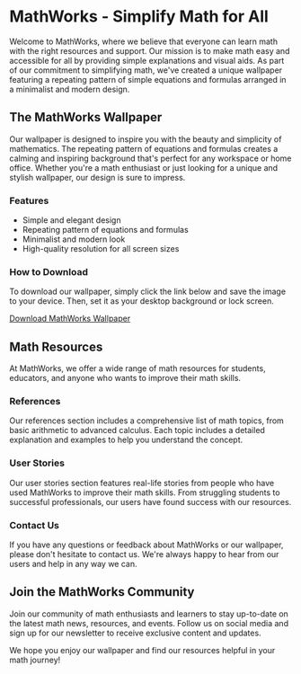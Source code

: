 <!--font:Poppins-->

# MathWorks - Simplify Math for All

Welcome to MathWorks, where we believe that everyone can learn math with the right resources and support. Our mission is to make math easy and accessible for all by providing simple explanations and visual aids. As part of our commitment to simplifying math, we've created a unique wallpaper featuring a repeating pattern of simple equations and formulas arranged in a minimalist and modern design.

## The MathWorks Wallpaper

Our wallpaper is designed to inspire you with the beauty and simplicity of mathematics. The repeating pattern of equations and formulas creates a calming and inspiring background that's perfect for any workspace or home office. Whether you're a math enthusiast or just looking for a unique and stylish wallpaper, our design is sure to impress.

### Features

- Simple and elegant design
- Repeating pattern of equations and formulas
- Minimalist and modern look
- High-quality resolution for all screen sizes

### How to Download

To download our wallpaper, simply click the link below and save the image to your device. Then, set it as your desktop background or lock screen.

[Download MathWorks Wallpaper](#)

## Math Resources

At MathWorks, we offer a wide range of math resources for students, educators, and anyone who wants to improve their math skills.

### References

Our references section includes a comprehensive list of math topics, from basic arithmetic to advanced calculus. Each topic includes a detailed explanation and examples to help you understand the concept.

### User Stories

Our user stories section features real-life stories from people who have used MathWorks to improve their math skills. From struggling students to successful professionals, our users have found success with our resources.

### Contact Us

If you have any questions or feedback about MathWorks or our wallpaper, please don't hesitate to contact us. We're always happy to hear from our users and help in any way we can.

## Join the MathWorks Community

Join our community of math enthusiasts and learners to stay up-to-date on the latest math news, resources, and events. Follow us on social media and sign up for our newsletter to receive exclusive content and updates.

We hope you enjoy our wallpaper and find our resources helpful in your math journey!

<!--

Write me content for website with wallpaper which alt text is:

"A wallpaper featuring a repeating pattern of simple equations and formulas, arranged in a minimalist and modern design."

The name/title of the page should not be 1:1 copy of the alt text but rather a real content of the website which is using this wallpaper.

- Use markdown format 
- Start with heading
- Heading should be short and concise
- The content should look like a real website 
- The website should not be about the wallpaper, wallpaper is just a related background
- Heading should be contain work "wallpaper" or "background"
- Include real sections like references, contact, user stories, etc. use things relevant to the page purpose.
- Feel free to use structure like headings, bullets, numbering, blockquotes, paragraphs, horizontal lines, etc.
- You can use formatting like bold or _italic_
- You can include UTF-8 emojis
- Links should be only #hash anchors (and you can refer to the document itself)
- Do not include images


---


# MathWorks - Simplifying Complex Equations

Welcome to MathWorks, where we make math simple and accessible for everyone! Our mission is to help people understand complex mathematical concepts through easy-to-follow explanations and visual aids. As a part of our commitment to simplifying math, we've created a unique wallpaper that features a repeating pattern of simple equations and formulas arranged in a minimalist and modern design.

## The MathWorks Wallpaper

Our wallpaper is designed to inspire you with the beauty and simplicity of mathematics. The repeating pattern of equations and formulas creates a calming and inspiring background that's perfect for any workspace or home office. Whether you're a math enthusiast or just looking for a unique and stylish wallpaper, our design is sure to impress.

### Features

- Simple and elegant design
- Repeating pattern of equations and formulas
- Minimalist and modern look
- High-quality resolution for all screen sizes

### How to Download

To download our wallpaper, simply click the link below and save the image to your device. Then, set it as your desktop background or lock screen.

[Download MathWorks Wallpaper](#)

## Math Resources

At MathWorks, we believe that anyone can learn math with the right resources and support. That's why we offer a wide range of math resources for students, educators, and anyone who wants to improve their math skills.

### References

Our references section includes a comprehensive list of math topics, from basic arithmetic to advanced calculus. Each topic includes a detailed explanation and examples to help you understand the concept.

### User Stories

Our user stories section features real-life stories from people who have used MathWorks to improve their math skills. From struggling students to successful professionals, our users have found success with our resources.

### Contact Us

If you have any questions or feedback about MathWorks or our wallpaper, please don't hesitate to contact us. We're always happy to hear from our users and help in any way we can.

## Join the MathWorks Community

Join our community of math enthusiasts and learners to stay up-to-date on the latest math news, resources, and events. Follow us on social media and sign up for our newsletter to receive exclusive content and updates.

We hope you enjoy our wallpaper and find our resources helpful in your math journey!


---


Heading is too long, rewrite whole content.


---


# MathWorks - Simplifying Math for Everyone

Welcome to MathWorks, where we believe that anyone can learn math with the right resources and support. Our mission is to make math simple and accessible for everyone by providing easy-to-follow explanations and visual aids. As a part of our commitment to simplifying math, we've created a unique wallpaper that features a repeating pattern of simple equations and formulas arranged in a minimalist and modern design.

## The MathWorks Wallpaper

Our wallpaper is designed to inspire you with the beauty and simplicity of mathematics. The repeating pattern of equations and formulas creates a calming and inspiring background that's perfect for any workspace or home office. Whether you're a math enthusiast or just looking for a unique and stylish wallpaper, our design is sure to impress.

### Features

- Simple and elegant design
- Repeating pattern of equations and formulas
- Minimalist and modern look
- High-quality resolution for all screen sizes

### How to Download

To download our wallpaper, simply click the link below and save the image to your device. Then, set it as your desktop background or lock screen.

[Download MathWorks Wallpaper](#)

## Math Resources

At MathWorks, we offer a wide range of math resources for students, educators, and anyone who wants to improve their math skills.

### References

Our references section includes a comprehensive list of math topics, from basic arithmetic to advanced calculus. Each topic includes a detailed explanation and examples to help you understand the concept.

### User Stories

Our user stories section features real-life stories from people who have used MathWorks to improve their math skills. From struggling students to successful professionals, our users have found success with our resources.

### Contact Us

If you have any questions or feedback about MathWorks or our wallpaper, please don't hesitate to contact us. We're always happy to hear from our users and help in any way we can.

## Join the MathWorks Community

Join our community of math enthusiasts and learners to stay up-to-date on the latest math news, resources, and events. Follow us on social media and sign up for our newsletter to receive exclusive content and updates.

We hope you enjoy our wallpaper and find our resources helpful in your math journey!


---


Heading is too long, rewrite whole content.


---


# Simplifying Math with MathWorks

Welcome to MathWorks, your go-to destination for simplifying math. We believe that anyone can learn math with the right resources and support. Our mission is to make math easy and accessible for everyone by providing easy-to-follow explanations and visual aids. As a part of our commitment to simplifying math, we've created a unique wallpaper that features a repeating pattern of simple equations and formulas arranged in a minimalist and modern design.

## The MathWorks Wallpaper

Our wallpaper is designed to inspire you with the beauty and simplicity of mathematics. The repeating pattern of equations and formulas creates a calming and inspiring background that's perfect for any workspace or home office. Whether you're a math enthusiast or just looking for a unique and stylish wallpaper, our design is sure to impress.

### Features

- Simple and elegant design
- Repeating pattern of equations and formulas
- Minimalist and modern look
- High-quality resolution for all screen sizes

### How to Download

To download our wallpaper, simply click the link below and save the image to your device. Then, set it as your desktop background or lock screen.

[Download MathWorks Wallpaper](#)

## Math Resources

At MathWorks, we offer a wide range of math resources for students, educators, and anyone who wants to improve their math skills.

### References

Our references section includes a comprehensive list of math topics, from basic arithmetic to advanced calculus. Each topic includes a detailed explanation and examples to help you understand the concept.

### User Stories

Our user stories section features real-life stories from people who have used MathWorks to improve their math skills. From struggling students to successful professionals, our users have found success with our resources.

### Contact Us

If you have any questions or feedback about MathWorks or our wallpaper, please don't hesitate to contact us. We're always happy to hear from our users and help in any way we can.

## Join the MathWorks Community

Join our community of math enthusiasts and learners to stay up-to-date on the latest math news, resources, and events. Follow us on social media and sign up for our newsletter to receive exclusive content and updates.

We hope you enjoy our wallpaper and find our resources helpful in your math journey!


---


Heading is too long, rewrite whole content.


---


# MathWorks - Simplify Math for All

Welcome to MathWorks, where we believe that everyone can learn math with the right resources and support. Our mission is to make math easy and accessible for all by providing simple explanations and visual aids. As part of our commitment to simplifying math, we've created a unique wallpaper featuring a repeating pattern of simple equations and formulas arranged in a minimalist and modern design.

## The MathWorks Wallpaper

Our wallpaper is designed to inspire you with the beauty and simplicity of mathematics. The repeating pattern of equations and formulas creates a calming and inspiring background that's perfect for any workspace or home office. Whether you're a math enthusiast or just looking for a unique and stylish wallpaper, our design is sure to impress.

### Features

- Simple and elegant design
- Repeating pattern of equations and formulas
- Minimalist and modern look
- High-quality resolution for all screen sizes

### How to Download

To download our wallpaper, simply click the link below and save the image to your device. Then, set it as your desktop background or lock screen.

[Download MathWorks Wallpaper](#)

## Math Resources

At MathWorks, we offer a wide range of math resources for students, educators, and anyone who wants to improve their math skills.

### References

Our references section includes a comprehensive list of math topics, from basic arithmetic to advanced calculus. Each topic includes a detailed explanation and examples to help you understand the concept.

### User Stories

Our user stories section features real-life stories from people who have used MathWorks to improve their math skills. From struggling students to successful professionals, our users have found success with our resources.

### Contact Us

If you have any questions or feedback about MathWorks or our wallpaper, please don't hesitate to contact us. We're always happy to hear from our users and help in any way we can.

## Join the MathWorks Community

Join our community of math enthusiasts and learners to stay up-to-date on the latest math news, resources, and events. Follow us on social media and sign up for our newsletter to receive exclusive content and updates.

We hope you enjoy our wallpaper and find our resources helpful in your math journey!


---


Write me a Google font which is best fitting for the website.

Pick from the list:
- Lato
- Montserrat
- Futura
- Poppins
- Alegreya
- Barlow Condensed
- Exo 2
- Inter
- Orbitron
- Playfair Display
- Raleway
- Open Sans
- Dancing Script
- IBM Plex Sans
- Great Vibes
- Roboto
- Lobster


Write just the font name nothing else.


---


Poppins

-->
